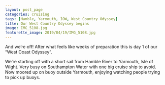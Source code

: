 ```yaml
---
layout: post_page
categories: cruising
tags: [Hamble, Yarmouth, IOW, West Country Odyssey]
title: Our West Country Odyssey begins
image: IMG_5108.jpg
featurette_image: 2019/04/19/IMG_5108.jpg
---
```

And we’re off! After what feels like weeks of preparation this is day 1 of our “West Coast Odyssey”. 

We’re starting off with a short sail from Hamble River to Yarmouth, Isle of Wight. Very busy on Southampton Water with one big cruise ship to avoid. Now moored up on buoy outside Yarmouth, enjoying watching people trying to pick up buoys. 
